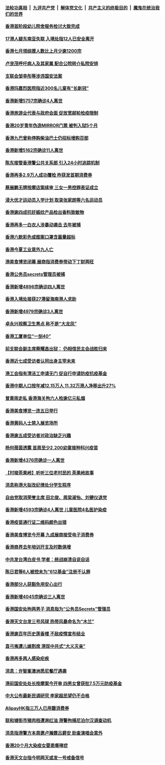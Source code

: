 ####  [法轮功真相](../../../../basic/blob/master/README.md?t=08181431) &nbsp;|&nbsp; [九评共产党](../../../../9ping.md/blob/master/README.md?t=08181431) &nbsp;|&nbsp; [解体党文化](../../../../jtdwh.md/blob/master/README.md?t=08181431)  &nbsp;|&nbsp; [共产主义的终极目的](../../../../gczydzjmd.md/blob/master/README.md?t=08181431) &nbsp;|&nbsp; [魔鬼在统治我们的世界](../../../../mgztzwmdsj.md/blob/master/README.md?t=08181431) 

#### [香港首阶段幼儿院舍服务检讨大致完成](../pages/nsc415/n13804895.md?t=08181431) 

#### [17港人疑东南亚失联 入境处指12人已安全离开](../pages/nsc415/n13804886.md?t=08181431) 

#### [香港七月领综援人数比上月少逾1200宗](../pages/nsc415/n13804869.md?t=08181431) 

#### [卢宠茂呼吁病人及其家属 配合公院转介私院安排](../pages/nsc415/n13804863.md?t=08181431) 

#### [支联会邹幸彤等涉违国安法案](../pages/nsc415/n13804856.md?t=08181431) 

#### [香港玛嘉烈医院指近300名儿童有“长新冠”](../pages/nsc415/n13804840.md?t=08181431) 

#### [香港新增5757宗确诊4人离世](../pages/nsc415/n13804835.md?t=08181431) 

#### [香港旅游业代表与政府会面 促放宽邮轮检疫限制](../pages/nsc415/n13804104.md?t=08181431) 

#### [香港20岁青年伪造MIRROR门票 被判入狱5个月](../pages/nsc415/n13804101.md?t=08181431) 

#### [香港九巴曾称停购柴油巴士仍招标增购百部](../pages/nsc415/n13804090.md?t=08181431) 

#### [香港新增5162宗确诊11人离世](../pages/nsc415/n13804079.md?t=08181431) 

#### [陈东接管香港警公共关系部 引入24小时追踪机制](../pages/nsc415/n13804072.md?t=08181431) 

#### [香港再多2.9万人成功覆检 昨获发首期消费券](../pages/nsc415/n13804068.md?t=08181431) 

#### [蔡展鹏无牌按摩店案续审 三女一男控罪表证成立](../pages/nsc415/n13804053.md?t=08181431) 

#### [浸大优才运动员入学计划 取录张家朗等六名运动员](../pages/nsc415/n13804041.md?t=08181431) 

#### [香港逾四成抗妊娠纹产品检出香料致敏物](../pages/nsc415/n13803341.md?t=08181431) 

#### [香港再多一白衣人涉暴动袭击 去年被捕](../pages/nsc415/n13803333.md?t=08181431) 

#### [香港六款彩色或图案口罩含菌量超标](../pages/nsc415/n13803328.md?t=08181431) 

#### [香港今夏工业意外九人亡](../pages/nsc415/n13803324.md?t=08181431) 

#### [港美食博览闭幕 展商指消费券带动下丁财两旺](../pages/nsc415/n13803308.md?t=08181431) 

#### [香港公务员secrets管理员被捕](../pages/nsc415/n13803301.md?t=08181431) 

#### [香港新增4896宗确诊四人离世](../pages/nsc415/n13803296.md?t=08181431) 

#### [香港入境处接获27滞留海南港人求助](../pages/nsc415/n13802708.md?t=08181431) 

#### [香港新增4979宗确诊3人离世](../pages/nsc415/n13802695.md?t=08181431) 

#### [卓永兴视察卫生黑点 称不是“大龙凤”](../pages/nsc415/n13802681.md?t=08181431) 

#### [香港工厦单位“一㓥40”](../pages/nsc415/n13802671.md?t=08181431) 

#### [前支联会副主席蔡耀昌出狱： 仍相信民主会战胜归来](../pages/nsc415/n13802658.md?t=08181431) 

#### [香港近七成受访者认同出身主宰未来](../pages/nsc415/n13802644.md?t=08181431) 

#### [港工会指有清洁工申请无门 促自行申请防疫抗疫基金](../pages/nsc415/n13802629.md?t=08181431) 

#### [香港中期人口按年减12.15万人 11.32万港人净移出升27%](../pages/nsc415/n13800797.md?t=08181431) 

#### [冒黄雨走私 香港海关拘六人检逾亿元私烟](../pages/nsc415/n13800792.md?t=08181431) 

#### [香港美食博览一连五日举行](../pages/nsc415/n13800762.md?t=08181431) 

#### [香港黄码人士禁入展览场所](../pages/nsc415/n13800732.md?t=08181431) 

#### [香港逾五成受访者对政治缺乏兴趣](../pages/nsc415/n13800708.md?t=08181431) 

#### [杨何蓓茵透露 首周至少2,200幼童接种科兴疫苗](../pages/nsc415/n13800694.md?t=08181431) 

#### [香港新增4376宗确诊一人离世](../pages/nsc415/n13800685.md?t=08181431) 

#### [【村梭茶果岭】听听三位老村民的 茶果岭故事](../pages/nsc415/n13800667.md?t=08181431) 

#### [消息称港大拟改纪律处分学生程序](../pages/nsc415/n13799999.md?t=08181431) 

#### [自由党取消荣誉主席 田北俊、周梁淑怡、刘健仪退党](../pages/nsc415/n13799997.md?t=08181431) 

#### [香港新增4593宗确诊4人离世 儿童医院4名医护染疫](../pages/nsc415/n13799983.md?t=08181431) 

#### [香港疫苗通行证二维码颜色出错](../pages/nsc415/n13799979.md?t=08181431) 

#### [香港美食博览今开幕 九成展商接受电子消费券](../pages/nsc415/n13799969.md?t=08181431) 

#### [香港商界去年培训开支及时数俱增](../pages/nsc415/n13799958.md?t=08181431) 

#### [中共发台湾白皮书 学者：统战崩溃自说自话](../pages/nsc415/n13799906.md?t=08181431) 

#### [陈日君等6人被控未为“612基金”注册不认罪](../pages/nsc415/n13799173.md?t=08181431) 

#### [香港部分人获豁免用安心出行](../pages/nsc415/n13799161.md?t=08181431) 

#### [香港新增4045宗确诊三人离世](../pages/nsc415/n13799155.md?t=08181431) 

#### [香港国安处拘两男子 消息指为“公务员Secrets”管理员](../pages/nsc415/n13799148.md?t=08181431) 

#### [香港天文台发三号风球 热带风暴命名为“木兰”](../pages/nsc415/n13799141.md?t=08181431) 

#### [香港逾百年历史莲香楼 不敌疫情宣布结业](../pages/nsc415/n13799128.md?t=08181431) 

#### [袁弓夷遭儿媳割席 港现中共式“大义灭亲”](../pages/nsc415/n13798585.md?t=08181431) 

#### [香港再多两人感染疟疾](../pages/nsc415/n13798462.md?t=08181431) 

#### [消息：许智峯澳洲悉尼餐厅遇袭](../pages/nsc415/n13798495.md?t=08181431) 

#### [港前国安处处长按摩案今开审 四男女曾获批7.5万元防疫基金](../pages/nsc415/n13798491.md?t=08181431) 

#### [中大公布最新民调研究 李家超民望仍不合格](../pages/nsc415/n13798490.md?t=08181431) 

#### [AlipayHK指三万人已用罄消费券](../pages/nsc415/n13798486.md?t=08181431) 

#### [联和墟街市猪肉档遭淋红油 港警拘捕尼泊尔汉调查动机](../pages/nsc415/n13798478.md?t=08181431) 

#### [消息指港警方本周邀卢瀚霆吕爵安 助查演唱会意外](../pages/nsc415/n13798453.md?t=08181431) 

#### [香港20个月大染疫女婴患嘶哮症](../pages/nsc415/n13798446.md?t=08181431) 

#### [香港天文台指今明两天或发一号戒备信号](../pages/nsc415/n13797749.md?t=08181431) 

